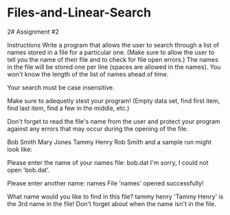 # Files-and-Linear-Search
2# Assignment #2

Instructions
Write a program that allows the user to search through a list of names stored in a file for a particular one. (Make sure to allow the user to tell you the name of their file and to check for file open errors.) The names in the file will be stored one per line (spaces are allowed in the names). You won't know the length of the list of names ahead of time.

Your search must be case insensitive.

Make sure to adequetly stest your program! (Empty data set, find first item, find last item, find a few in the middle, etc.)

Don't forget to read the file's name from the user and protect your program against any errors that may occur during the opening of the file.

Bob Smith
Mary Jones
Tammy Henry
Rob Smith
and a sample run might look like:

Please enter the name of your names file:  bob.dat
I'm sorry, I could not open 'bob.dat'.

Please enter another name: names
File 'names' opened successfully!

What name would you like to find in this file?  tammy henry
'Tammy Henry' is the 3rd name in the file!
Don't forget about when the name isn't in the file.
